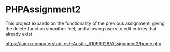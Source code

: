 # PHPAssignment2
This project expands on the functionality of the previous assignment, giving the delete function smoother feel, and allowing users to edit entries that already exist

https://lamp.computerstudi.es/~Austin_A1099028/Assignment2/home.php
